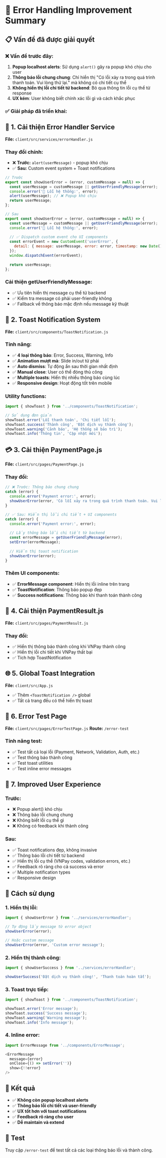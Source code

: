# 🚨 Error Handling Improvement Summary

## 📋 Vấn đề đã được giải quyết

### ❌ Vấn đề trước đây:
1. **Popup localhost alerts**: Sử dụng `alert()` gây ra popup khó chịu cho user
2. **Thông báo lỗi chung chung**: Chỉ hiển thị "Có lỗi xảy ra trong quá trình thanh toán. Vui lòng thử lại." mà không có chi tiết cụ thể
3. **Không hiển thị lỗi chi tiết từ backend**: Bỏ qua thông tin lỗi cụ thể từ response
4. **UX kém**: User không biết chính xác lỗi gì và cách khắc phục

### ✅ Giải pháp đã triển khai:

## 🔧 1. Cải thiện Error Handler Service

**File:** `client/src/services/errorHandler.js`

### Thay đổi chính:
- ❌ **Trước:** `alert(userMessage)` - popup khó chịu
- ✅ **Sau:** Custom event system + Toast notifications

```javascript
// Trước
export const showUserError = (error, customMessage = null) => {
  const userMessage = customMessage || getUserFriendlyMessage(error);
  console.error('🚨 Lỗi hệ thống:', error);
  alert(userMessage); // ❌ Popup khó chịu
  return userMessage;
};

// Sau
export const showUserError = (error, customMessage = null) => {
  const userMessage = customMessage || getUserFriendlyMessage(error);
  console.error('🚨 Lỗi hệ thống:', error);
  
  // ✅ Dispatch custom event cho UI components
  const errorEvent = new CustomEvent('userError', {
    detail: { message: userMessage, error: error, timestamp: new Date().toISOString() }
  });
  window.dispatchEvent(errorEvent);
  
  return userMessage;
};
```

### Cải thiện getUserFriendlyMessage:
- ✅ Ưu tiên hiển thị message cụ thể từ backend
- ✅ Kiểm tra message có phải user-friendly không
- ✅ Fallback về thông báo mặc định nếu message kỹ thuật

## 🎨 2. Toast Notification System

**File:** `client/src/components/ToastNotification.js`

### Tính năng:
- ✅ **4 loại thông báo**: Error, Success, Warning, Info
- ✅ **Animation mượt mà**: Slide in/out từ phải
- ✅ **Auto dismiss**: Tự động ẩn sau thời gian nhất định
- ✅ **Manual close**: User có thể đóng thủ công
- ✅ **Multiple toasts**: Hiển thị nhiều thông báo cùng lúc
- ✅ **Responsive design**: Hoạt động tốt trên mobile

### Utility functions:
```javascript
import { showToast } from '../components/ToastNotification';

// Sử dụng đơn giản
showToast.error('Lỗi thanh toán', 'Chi tiết lỗi');
showToast.success('Thành công', 'Đặt dịch vụ thành công');
showToast.warning('Cảnh báo', 'Hệ thống sẽ bảo trì');
showToast.info('Thông tin', 'Cập nhật mới');
```

## 💳 3. Cải thiện PaymentPage.js

**File:** `client/src/pages/PaymentPage.js`

### Thay đổi:
```javascript
// ❌ Trước: Thông báo chung chung
catch (error) {
  console.error('Payment error:', error);
  showUserError(error, 'Có lỗi xảy ra trong quá trình thanh toán. Vui lòng thử lại.');
}

// ✅ Sau: Hiển thị lỗi chi tiết + UI components
catch (error) {
  console.error('Payment error:', error);
  
  // Lấy thông báo lỗi chi tiết từ backend
  const errorMessage = getUserFriendlyMessage(error);
  setError(errorMessage);
  
  // Hiển thị toast notification
  showUserError(error);
}
```

### Thêm UI components:
- ✅ **ErrorMessage component**: Hiển thị lỗi inline trên trang
- ✅ **ToastNotification**: Thông báo popup đẹp
- ✅ **Success notifications**: Thông báo khi thanh toán thành công

## 🎯 4. Cải thiện PaymentResult.js

**File:** `client/src/pages/PaymentResult.js`

### Thay đổi:
- ✅ Hiển thị thông báo thành công khi VNPay thành công
- ✅ Hiển thị lỗi chi tiết khi VNPay thất bại
- ✅ Tích hợp ToastNotification

## 🌐 5. Global Toast Integration

**File:** `client/src/App.js`

- ✅ Thêm `<ToastNotification />` global
- ✅ Tất cả trang đều có thể hiển thị toast

## 🧪 6. Error Test Page

**File:** `client/src/pages/ErrorTestPage.js`
**Route:** `/error-test`

### Tính năng test:
- ✅ Test tất cả loại lỗi (Payment, Network, Validation, Auth, etc.)
- ✅ Test thông báo thành công
- ✅ Test toast utilities
- ✅ Test inline error messages

## 📱 7. Improved User Experience

### Trước:
- ❌ Popup alert() khó chịu
- ❌ Thông báo lỗi chung chung
- ❌ Không biết lỗi cụ thể gì
- ❌ Không có feedback khi thành công

### Sau:
- ✅ Toast notifications đẹp, không invasive
- ✅ Thông báo lỗi chi tiết từ backend
- ✅ Hiển thị lỗi cụ thể (VNPay codes, validation errors, etc.)
- ✅ Feedback rõ ràng cho cả success và error
- ✅ Multiple notification types
- ✅ Responsive design

## 🚀 Cách sử dụng

### 1. Hiển thị lỗi:
```javascript
import { showUserError } from '../services/errorHandler';

// Tự động lấy message từ error object
showUserError(error);

// Hoặc custom message
showUserError(error, 'Custom error message');
```

### 2. Hiển thị thành công:
```javascript
import { showUserSuccess } from '../services/errorHandler';

showUserSuccess('Đặt dịch vụ thành công!', 'Thanh toán hoàn tất');
```

### 3. Toast trực tiếp:
```javascript
import { showToast } from '../components/ToastNotification';

showToast.error('Error message');
showToast.success('Success message');
showToast.warning('Warning message');
showToast.info('Info message');
```

### 4. Inline error:
```javascript
import ErrorMessage from '../components/ErrorMessage';

<ErrorMessage 
  message={error} 
  onClose={() => setError('')}
  show={!!error}
/>
```

## 🎯 Kết quả

- ✅ **Không còn popup localhost alerts**
- ✅ **Thông báo lỗi chi tiết và user-friendly**
- ✅ **UX tốt hơn với toast notifications**
- ✅ **Feedback rõ ràng cho user**
- ✅ **Dễ maintain và extend**

## 🔗 Test

Truy cập `/error-test` để test tất cả các loại thông báo lỗi và thành công.
